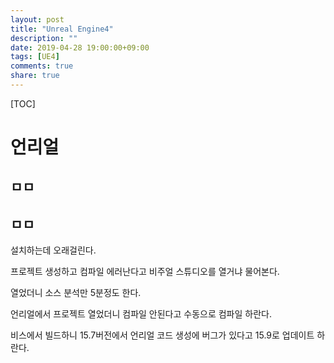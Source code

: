 ```yaml
---
layout: post
title: "Unreal Engine4"
description: ""
date: 2019-04-28 19:00:00+09:00
tags: [UE4]
comments: true
share: true
---
```


[TOC]

# 언리얼

## ㅁㅁ

## ㅁㅁ



설치하는데 오래걸린다.

프로젝트 생성하고 컴파일 에러난다고 비주얼 스튜디오를 열거냐 물어본다.

열었더니 소스 분석만 5분정도 한다.

언리얼에서 프로젝트 열었더니 컴파일 안된다고 수동으로 컴파일 하란다.

비스에서 빌드하니 15.7버전에서 언리얼 코드 생성에 버그가 있다고 15.9로 업데이트 하란다.





